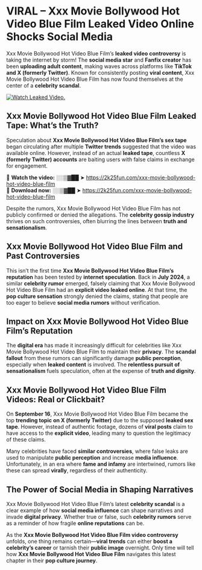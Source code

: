 # VIRAL – Xxx Movie Bollywood Hot Video Blue Film Leaked Video Online Shocks Social Media 

Xxx Movie Bollywood Hot Video Blue Film’s **leaked video controversy** is taking the internet by storm! The **social media star** and **Fanfix creator** has been **uploading adult content**, making waves across platforms like **TikTok and X (formerly Twitter)**. Known for consistently posting **viral content**, Xxx Movie Bollywood Hot Video Blue Film has now found themselves at the center of a **celebrity scandal**.  

[![Watch Leaked Video.](https://miro.medium.com/v2/resize:fit:828/format:webp/1*cilzJN44JGOrTw9NJCrNHA.gif "Watch Leaked Video")](https://2k25fun.com/xxx-movie-bollywood-hot-video-blue-film)

## **Xxx Movie Bollywood Hot Video Blue Film Leaked Tape: What’s the Truth?**  
Speculation about **Xxx Movie Bollywood Hot Video Blue Film’s sex tape** began circulating after multiple **Twitter trends** suggested that the video was available online. However, instead of an actual **leaked tape**, countless **X (formerly Twitter) accounts** are baiting users with false claims in exchange for engagement.  

🔹 **Watch the video:** ░░▒▓██ ➤ https://2k25fun.com/xxx-movie-bollywood-hot-video-blue-film  
🔹 **Download now:** ░░▒▓██ ➤ https://2k25fun.com/xxx-movie-bollywood-hot-video-blue-film  

Despite the rumors, Xxx Movie Bollywood Hot Video Blue Film has not publicly confirmed or denied the allegations. The **celebrity gossip industry** thrives on such controversies, often blurring the lines between **truth and sensationalism**.  

## **Xxx Movie Bollywood Hot Video Blue Film and Past Controversies**  
This isn’t the first time **Xxx Movie Bollywood Hot Video Blue Film’s reputation** has been tested by **internet speculation**. Back in **July 2024**, a similar **celebrity rumor** emerged, falsely claiming that Xxx Movie Bollywood Hot Video Blue Film had an **explicit video leaked online**. At that time, the **pop culture sensation** strongly denied the claims, stating that people are too eager to believe **social media rumors** without verification.  

## **Impact on Xxx Movie Bollywood Hot Video Blue Film’s Reputation**  
The **digital era** has made it increasingly difficult for celebrities like Xxx Movie Bollywood Hot Video Blue Film to maintain their **privacy**. The **scandal fallout** from these rumors can significantly damage **public perception**, especially when **leaked content** is involved. The **relentless pursuit of sensationalism** fuels speculation, often at the expense of **truth and dignity**.  

## **Xxx Movie Bollywood Hot Video Blue Film Videos: Real or Clickbait?**  
On **September 16**, Xxx Movie Bollywood Hot Video Blue Film became the top **trending topic on X (formerly Twitter)** due to the supposed **leaked sex tape**. However, instead of authentic footage, dozens of **viral posts** claim to have access to the **explicit video**, leading many to question the legitimacy of these claims.  

Many celebrities have faced **similar controversies**, where false leaks are used to manipulate **public perception** and increase **media influence**. Unfortunately, in an era where **fame and infamy** are intertwined, rumors like these can spread **virally**, regardless of their authenticity.  

## **The Power of Social Media in Shaping Narratives**  
Xxx Movie Bollywood Hot Video Blue Film’s latest **celebrity scandal** is a clear example of how **social media influence** can shape narratives and invade **digital privacy**. Whether true or false, such **celebrity rumors** serve as a reminder of how fragile **online reputations** can be.  

As the **Xxx Movie Bollywood Hot Video Blue Film video controversy** unfolds, one thing remains certain—**viral trends** can either **boost a celebrity’s career** or tarnish their **public image** overnight. Only time will tell how **Xxx Movie Bollywood Hot Video Blue Film** navigates this latest chapter in their **pop culture journey**. 